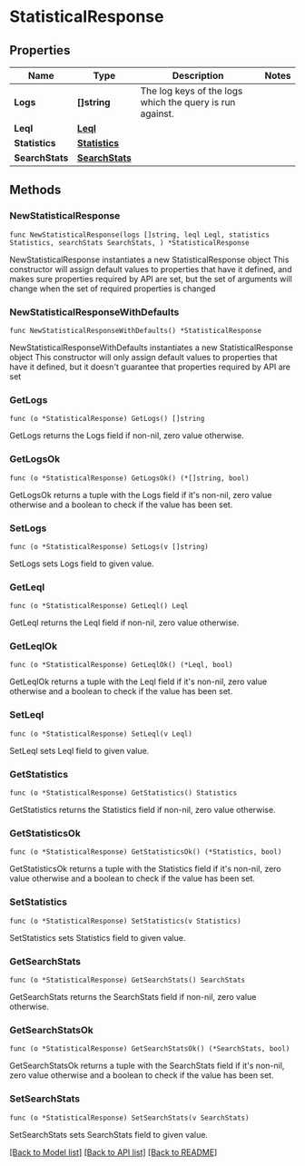 # StatisticalResponse

## Properties

Name | Type | Description | Notes
------------ | ------------- | ------------- | -------------
**Logs** | **[]string** | The log keys of the logs which the query is run against. | 
**Leql** | [**Leql**](Leql.md) |  | 
**Statistics** | [**Statistics**](Statistics.md) |  | 
**SearchStats** | [**SearchStats**](SearchStats.md) |  | 

## Methods

### NewStatisticalResponse

`func NewStatisticalResponse(logs []string, leql Leql, statistics Statistics, searchStats SearchStats, ) *StatisticalResponse`

NewStatisticalResponse instantiates a new StatisticalResponse object
This constructor will assign default values to properties that have it defined,
and makes sure properties required by API are set, but the set of arguments
will change when the set of required properties is changed

### NewStatisticalResponseWithDefaults

`func NewStatisticalResponseWithDefaults() *StatisticalResponse`

NewStatisticalResponseWithDefaults instantiates a new StatisticalResponse object
This constructor will only assign default values to properties that have it defined,
but it doesn't guarantee that properties required by API are set

### GetLogs

`func (o *StatisticalResponse) GetLogs() []string`

GetLogs returns the Logs field if non-nil, zero value otherwise.

### GetLogsOk

`func (o *StatisticalResponse) GetLogsOk() (*[]string, bool)`

GetLogsOk returns a tuple with the Logs field if it's non-nil, zero value otherwise
and a boolean to check if the value has been set.

### SetLogs

`func (o *StatisticalResponse) SetLogs(v []string)`

SetLogs sets Logs field to given value.


### GetLeql

`func (o *StatisticalResponse) GetLeql() Leql`

GetLeql returns the Leql field if non-nil, zero value otherwise.

### GetLeqlOk

`func (o *StatisticalResponse) GetLeqlOk() (*Leql, bool)`

GetLeqlOk returns a tuple with the Leql field if it's non-nil, zero value otherwise
and a boolean to check if the value has been set.

### SetLeql

`func (o *StatisticalResponse) SetLeql(v Leql)`

SetLeql sets Leql field to given value.


### GetStatistics

`func (o *StatisticalResponse) GetStatistics() Statistics`

GetStatistics returns the Statistics field if non-nil, zero value otherwise.

### GetStatisticsOk

`func (o *StatisticalResponse) GetStatisticsOk() (*Statistics, bool)`

GetStatisticsOk returns a tuple with the Statistics field if it's non-nil, zero value otherwise
and a boolean to check if the value has been set.

### SetStatistics

`func (o *StatisticalResponse) SetStatistics(v Statistics)`

SetStatistics sets Statistics field to given value.


### GetSearchStats

`func (o *StatisticalResponse) GetSearchStats() SearchStats`

GetSearchStats returns the SearchStats field if non-nil, zero value otherwise.

### GetSearchStatsOk

`func (o *StatisticalResponse) GetSearchStatsOk() (*SearchStats, bool)`

GetSearchStatsOk returns a tuple with the SearchStats field if it's non-nil, zero value otherwise
and a boolean to check if the value has been set.

### SetSearchStats

`func (o *StatisticalResponse) SetSearchStats(v SearchStats)`

SetSearchStats sets SearchStats field to given value.



[[Back to Model list]](../README.md#documentation-for-models) [[Back to API list]](../README.md#documentation-for-api-endpoints) [[Back to README]](../README.md)


